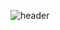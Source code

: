 ![header](https://capsule-render.vercel.app/api?type=soft&color=gradientS&height=300&section=header&text=Hello!!-nl-My%20name%20%is%20hamin.)
